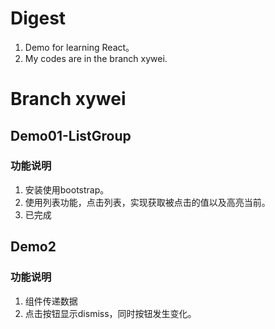 # Digest
1. Demo for learning React。
2. My codes are in the branch xywei.


# Branch xywei
## Demo01-ListGroup
### 功能说明  
1. 安装使用bootstrap。
2. 使用列表功能，点击列表，实现获取被点击的值以及高亮当前。
3. 已完成

## Demo2
### 功能说明
1. 组件传递数据
2. 点击按钮显示dismiss，同时按钮发生变化。


